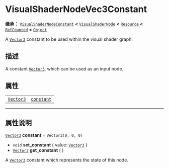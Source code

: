 <!-- ⚠ 请勿编辑本文件 ⚠ -->
<!-- 本文档使用脚本从 WeDot 引擎源码仓库生成。 -->
<!-- 生成脚本：https://github.com/WeDot-Engine/WeDot/tree/master/doc/tools/make_md.py； -->
<!-- 原文件：https://github.com/WeDot-Engine/WeDot/tree/master/doc/classes/VisualShaderNodeVec3Constant.xml。 -->

<div id="_class_visualshadernodevec3constant"></div>

# VisualShaderNodeVec3Constant

**继承：** [`VisualShaderNodeConstant`](class_visualshadernodeconstant.md) **<** [`VisualShaderNode`](class_visualshadernode.md) **<** [`Resource`](class_resource.md) **<** [`RefCounted`](class_refcounted.md) **<** [`Object`](class_object.md)

A [`Vector3`](class_vector3.md) constant to be used within the visual shader graph.

## 描述

A constant [`Vector3`](class_vector3.md), which can be used as an input node.

## 属性

|||
|:-:|:--|
| [`Vector3`](class_vector3.md) | [`constant`](class_visualshadernodevec3constant.md#class_visualshadernodevec3constant_property_constant) | ``Vector3(0, 0, 0)`` |

<!-- rst-class:: classref-section-separator -->

---

## 属性说明

<div id="_class_visualshadernodevec3constant_property_constant"></div>

[`Vector3`](class_vector3.md) **constant** = ``Vector3(0, 0, 0)`` <div id="class_visualshadernodevec3constant_property_constant"></div>

- `void` **set_constant** ( value: [`Vector3`](class_vector3.md) )
- [`Vector3`](class_vector3.md) **get_constant** ( )

A [`Vector3`](class_vector3.md) constant which represents the state of this node.

[^virtual]: 本方法通常需要用户覆盖才能生效。
[^const]: 本方法无副作用，不会修改该实例的任何成员变量。
[^vararg]: 本方法除了能接受在此处描述的参数外，还能够继续接受任意数量的参数。
[^constructor]: 本方法用于构造某个类型。
[^static]: 调用本方法无需实例，可直接使用类名进行调用。
[^operator]: 本方法描述的是使用本类型作为左操作数的有效运算符。
[^bitfield]: 这个值是由下列位标志构成位掩码的整数。
[^void]: 无返回值。
